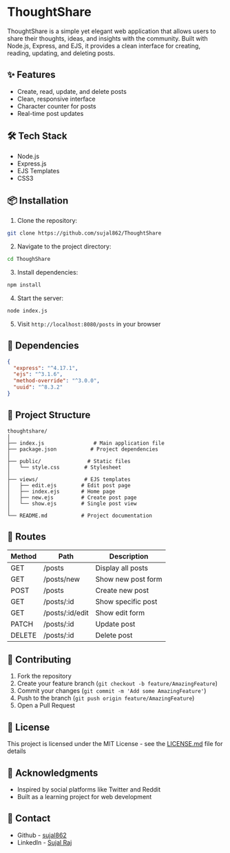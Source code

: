 # ThoughtShare

ThoughtShare is a simple yet elegant web application that allows users to share their thoughts, ideas, and insights with the community. Built with Node.js, Express, and EJS, it provides a clean interface for creating, reading, updating, and deleting posts.

## ✨ Features

- Create, read, update, and delete posts
- Clean, responsive interface
- Character counter for posts
- Real-time post updates

## 🛠️ Tech Stack

- Node.js
- Express.js
- EJS Templates
- CSS3

## 📦 Installation

1. Clone the repository:
```bash
git clone https://github.com/sujal862/ThoughtShare
```

2. Navigate to the project directory:
```bash 
cd ThoughShare
```

3. Install dependencies:
```bash
npm install
```

4. Start the server:
```bash
node index.js
```

5. Visit `http://localhost:8080/posts` in your browser

## 🔧 Dependencies

```json
{
  "express": "^4.17.1",
  "ejs": "^3.1.6",
  "method-override": "^3.0.0",
  "uuid": "^8.3.2"
}
```

## 📁 Project Structure

```
thoughtshare/
│
├── index.js                # Main application file
├── package.json           # Project dependencies
│
├── public/               # Static files
│   └── style.css        # Stylesheet
│
├── views/               # EJS templates
│   ├── edit.ejs        # Edit post page
│   ├── index.ejs       # Home page
│   ├── new.ejs         # Create post page
│   └── show.ejs        # Single post view
│
└── README.md           # Project documentation
```

## 🚦 Routes

| Method | Path | Description |
|--------|------|-------------|
| GET | /posts | Display all posts |
| GET | /posts/new | Show new post form |
| POST | /posts | Create new post |
| GET | /posts/:id | Show specific post |
| GET | /posts/:id/edit | Show edit form |
| PATCH | /posts/:id | Update post |
| DELETE | /posts/:id | Delete post |

## 🤝 Contributing

1. Fork the repository
2. Create your feature branch (`git checkout -b feature/AmazingFeature`)
3. Commit your changes (`git commit -m 'Add some AmazingFeature'`)
4. Push to the branch (`git push origin feature/AmazingFeature`)
5. Open a Pull Request

## 📝 License

This project is licensed under the MIT License - see the [LICENSE.md](LICENSE.md) file for details

## 👏 Acknowledgments

- Inspired by social platforms like Twitter and Reddit
- Built as a learning project for web development

## 📧 Contact

- Github - [sujal862](https://github.com/sujal862)
- LinkedIn - [Sujal Raj](https://www.linkedin.com/in/sujal-raj/)



